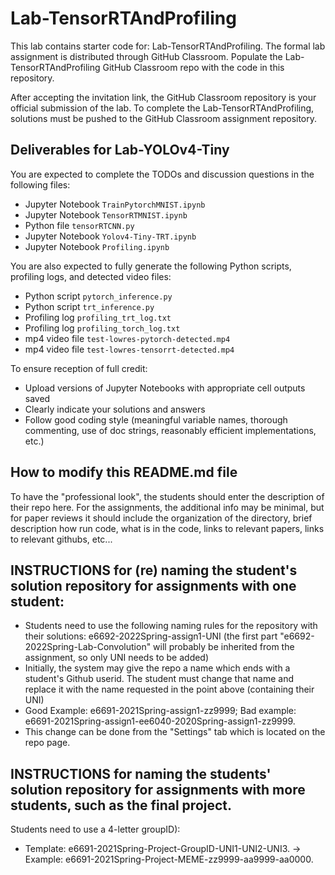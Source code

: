 # Lab-TensorRTAndProfiling

This lab contains starter code for: Lab-TensorRTAndProfiling. The formal lab assignment is distributed through GitHub Classroom. Populate the Lab-TensorRTAndProfiling GitHub Classroom repo with the code in this repository.

After accepting the invitation link, the GitHub Classroom repository is your official submission of the lab.
To complete the Lab-TensorRTAndProfiling, solutions must be pushed to the GitHub Classroom assignment repository.

## Deliverables for Lab-YOLOv4-Tiny

You are expected to complete the TODOs and discussion questions in the following files:

* Jupyter Notebook `TrainPytorchMNIST.ipynb`
* Jupyter Notebook `TensorRTMNIST.ipynb`
* Python file `tensorRTCNN.py`
* Jupyter Notebook `Yolov4-Tiny-TRT.ipynb`
* Jupyter Notebook `Profiling.ipynb`

You are also expected to fully generate the following Python scripts, profiling logs, and detected video files:

* Python script `pytorch_inference.py`
* Python script `trt_inference.py`
* Profiling log `profiling_trt_log.txt`
* Profiling log `profiling_torch_log.txt`
* mp4 video file `test-lowres-pytorch-detected.mp4`
* mp4 video file `test-lowres-tensorrt-detected.mp4`

To ensure reception of full credit:
* Upload versions of Jupyter Notebooks with appropriate cell outputs saved
* Clearly indicate your solutions and answers
* Follow good coding style (meaningful variable names, thorough commenting, use of doc strings, reasonably efficient implementations, etc.)

## How to modify this README.md file
To have the "professional look", the students should enter the description of their repo here.
For the assignments, the additional info may be minimal, but for paper reviews it should include the organization of the directory, brief description how run code, what is in the code, links to relevant papers, links to relevant githubs, etc...

## INSTRUCTIONS for (re) naming the student's solution repository for assignments with one student:
* Students need to use the following naming rules for the repository with their solutions: e6692-2022Spring-assign1-UNI
(the first part "e6692-2022Spring-Lab-Convolution" will probably be inherited from the assignment, so only UNI needs to be added)
* Initially, the system may give the repo a name which ends with a student's Github userid.
The student must change that name and replace it with the name requested in the point above (containing their UNI)
* Good Example: e6691-2021Spring-assign1-zz9999;   Bad example: e6691-2021Spring-assign1-ee6040-2020Spring-assign1-zz9999.
* This change can be done from the "Settings" tab which is located on the repo page.

## INSTRUCTIONS for naming the students' solution repository for assignments with more students, such as the final project.
Students need to use a 4-letter groupID):
* Template: e6691-2021Spring-Project-GroupID-UNI1-UNI2-UNI3. -> Example: e6691-2021Spring-Project-MEME-zz9999-aa9999-aa0000.
